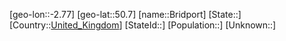 ﻿---
location: [50.7,-2.77]
type: City
tags:
- geo/City


SpocWebEntityId: 29350
isDeleted: false
confidential: public

---
[geo-lon::-2.77]
[geo-lat::50.7]
[name::Bridport]
[State::]
[Country::[United_Kingdom](geo/Continent/Europe/United_Kingdom.md)]
[StateId::]
[Population::]
[Unknown::]

